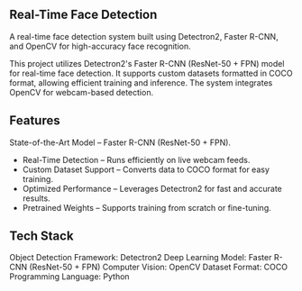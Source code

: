 ## Real-Time Face Detection
 
 A real-time face detection system built using Detectron2, Faster R-CNN, and OpenCV for high-accuracy face recognition.

 This project utilizes Detectron2's Faster R-CNN (ResNet-50 + FPN) model for real-time face detection. It supports custom datasets formatted in COCO format, allowing efficient training and inference. The system integrates OpenCV for webcam-based detection.


 ## Features

 State-of-the-Art Model – Faster R-CNN (ResNet-50 + FPN).
 - Real-Time Detection – Runs efficiently on live webcam feeds.
 - Custom Dataset Support – Converts data to COCO format for easy training.
 - Optimized Performance – Leverages Detectron2 for fast and accurate results.
 - Pretrained Weights – Supports training from scratch or fine-tuning.

## Tech Stack

Object Detection Framework: Detectron2
Deep Learning Model: Faster R-CNN (ResNet-50 + FPN)
Computer Vision: OpenCV
Dataset Format: COCO
Programming Language: Python
